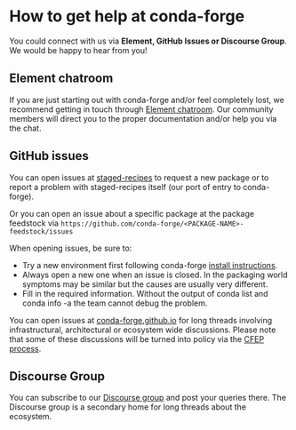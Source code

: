 # How to get help at conda-forge

You could connect with us via **Element, GitHub Issues or Discourse Group**.
We would be happy to hear from you!

## Element chatroom

If you are just starting out with conda-forge and/or feel completely lost, we recommend getting in touch through [Element chatroom](https://app.element.io/#/room/#conda-forge:matrix.org). Our community members will direct
you to the proper documentation and/or help you via the chat.

## GitHub issues

You can open issues at [staged-recipes](https://github.com/conda-forge/staged-recipes/issues)
to request a new package or to report a problem with staged-recipes itself (our port of entry to conda-forge).

Or you can open an issue about a specific package at the package feedstock via
`https://github.com/conda-forge/<PACKAGE-NAME>-feedstock/issues`

When opening issues, be sure to:

* Try a new environment first following conda-forge [install instructions](https://conda-forge.org/docs/user/introduction.html#how-can-i-install-packages-from-conda-forge).
* Always open a new one when an issue is closed. In the packaging world symptoms may be similar but the causes are usually very different.
* Fill in the required information. Without the output of conda list and conda info -a the team cannot debug the problem.

You can open issues at [conda-forge.github.io](https://github.com/conda-forge/conda-forge.github.io/issues)
for long threads involving infrastructural, architectural or ecosystem wide discussions.
Please note that some of these discussions will be turned into policy via the [CFEP process](https://github.com/conda-forge/conda-forge-enhancement-proposals).

## Discourse Group

You can subscribe to our [Discourse group](https://conda.discourse.group) and post your queries there. The Discourse group is a secondary home for long threads about the ecosystem.
